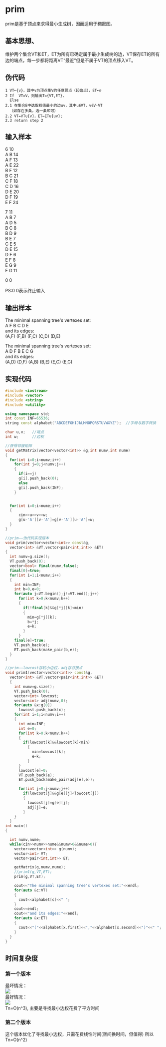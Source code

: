 # prim
prim是基于顶点来求得最小生成树，因而适用于稠密图。

## 基本思想、
维护两个集合VT和ET，ET为所有已确定属于最小生成树的边，VT保存ET的所有边的端点，每一步都将距离VT“最近”但是不属于VT的顶点移入VT。

## 伪代码
```
1 VT←{v}，其中v为顶点集V的任意顶点（起始点），ET←∅
2 If  VT=V，则输出T={VT,ET}，
  Else
2.1 在集合E中选取权值最小的边uv，其中u∈VT，v∈V-VT
  （如存在多条，选一条即可）
2.2 VT←VT∪{v}，ET←ET∪{uv};
2.3 return step 2
```
## 输入样本
6 10<br>
A B 14<br>
A F 13<br>
A E 22<br>
B F 12<br>
B C 21<br>
C F 18<br>
C D 16<br>
D E 20<br>
D F 19<br>
E F 24<br>

7 11<br>
A B 7<br>
A D 5<br>
B C 8<br>
B D 9<br>
B E 7<br>
C E 5<br>
D E 15<br>
D F 6<br>
E F 8<br>
E G 9<br>
F G 11<br>

0 0

PS:0 0表示终止输入
## 输出样本
The minimal spanning tree's vertexes set:<br>
A F B C D E<br>
and its edges:<br>
(A,F) (F,B) (F,C) (C,D) (D,E)<br>

The minimal spanning tree's vertexes set:<br>
A D F B E C G<br>
and its edges:<br>
(A,D) (D,F) (A,B) (B,E) (E,C) (E,G)

## 实现代码
```cpp
#include <iostream>
#include <vector>
#include <string>
#include <utility>

using namespace std;
int const INF=65536;
string const alphabet("ABCDEFGHIJkLMNOPQRSTUVWXYZ");  //字母与数字转换

char u,v;   //端点
int w;      //边权

//获得邻接矩阵
void getMatrix(vector<vector<int>> &g,int numv,int nume)  
{
  for(int i=0;i<numv;i++)
    for(int j=0;j<numv;j++)
    {
      if(i==j)
      g[i].push_back(0);
      else
      g[i].push_back(INF);
    }


  for(int i=0;i<nume;i++)
  {
      cin>>u>>v>>w;
      g[u-'A'][v-'A']=g[v-'A'][u-'A']=w;
  }
}

//prim——伪代码实现版本
void prim(vector<vector<int>> const&g,
  vector<int> &VT,vector<pair<int,int>> &ET)
{
  int numv=g.size();
  VT.push_back(0);
  vector<bool> final(numv,false);
  final[0]=true;
  for(int i=1;i<numv;i++)
  {
    int min=INF;
    int b=0,e=0;
    for(auto j=VT.begin();j!=VT.end();j++)
      for(int k=0;k<numv;k++)
      {
        if(!final[k]&&g[*j][k]<min)
        {
          min=g[*j][k];
          b=*j;
          e=k;
        }
      }
    final[e]=true;
    VT.push_back(e);
    ET.push_back(make_pair(b,e));
  }
}

//prim——lowcost存较小边权，adj存邻接点
void prim1(vector<vector<int>> const&g,
  vector<int> &VT,vector<pair<int,int>> &ET)
  {
    int numv=g.size();
    VT.push_back(0);
    vector<int> lowcost;
    vector<int> adj(numv,0);
    for(auto &x:g[0])
      lowcost.push_back(x);
    for(int i=1;i<numv;i++)
    {
      int min=INF;
      int e=0;
      for(int k=0;k<numv;k++)
      {
        if(lowcost[k]&&lowcost[k]<min)
          {
            min=lowcost[k];
            e=k;
          }
      }
      lowcost[e]=0;
      VT.push_back(e);
      ET.push_back(make_pair(adj[e],e));

      for(int j=0;j<numv;j++)
        if(lowcost[j]&&g[e][j]<lowcost[j])
        {
          lowcost[j]=g[e][j];
          adj[j]=e;
        }
    }
  }
int main()
{

  int numv,nume;
  while(cin>>numv>>nume&&numv>0&&nume>0){
    vector<vector<int>> g(numv);
    vector<int> VT;
    vector<pair<int,int>> ET;

    getMatrix(g,numv,nume);
    //prim1(g,VT,ET);
    prim(g,VT,ET);

    cout<<"The minimal spanning tree's vertexes set:"<<endl;
    for(auto &c:VT)
    {
      cout<<alphabet[c]<<" ";
    }
    cout<<endl;
    cout<<"and its edges:"<<endl;
    for(auto &x:ET)
    {
      cout<<"("<<alphabet[x.first]<<","<<alphabet[x.second]<<")"<<" ";
    }
  }
}
```
## 时间复杂度
### 第一个版本
最坏情况：<br>
![](https://img-blog.csdnimg.cn/20200622125907653.gif)<br>
最好情况：<br>
![](https://img-blog.csdnimg.cn/20200622125940172.gif)<br>
Tn=O(n^3),
主要是寻找最小边权花费了平方时间
### 第二个版本
这个版本优化了寻找最小边权，只需花费线性时间(空间换时间，但值得)
所以Tn=O(n^2)
